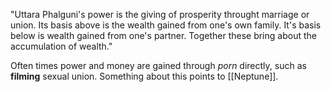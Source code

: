 "Uttara Phalguni's power is the giving of prosperity throught marriage or union. Its basis above is the wealth gained from one's own family. It's basis below is wealth gained from one's partner. Together these bring about the accumulation of wealth."

Often times power and money are gained through *porn* directly, such as **filming** sexual union. Something about this points to [[Neptune]].